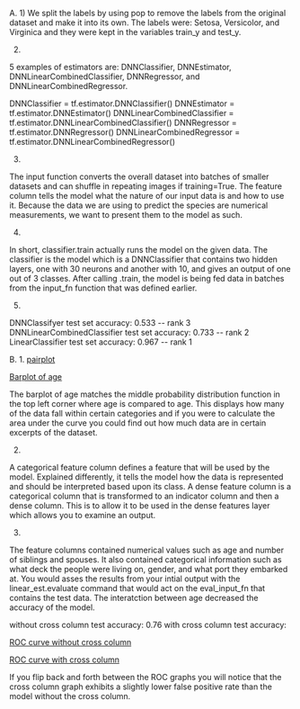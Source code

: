 A.
1)
We split the labels by using pop to remove the labels from the original dataset and make it into its own.
The labels were: Setosa, Versicolor, and Virginica and they were kept in the variables train_y and test_y.

2)
5 examples of estimators are: DNNClassifier, DNNEstimator, DNNLinearCombinedClassifier, DNNRegressor, and 
DNNLinearCombinedRegressor.

DNNClassifier = tf.estimator.DNNClassifier()
DNNEstimator = tf.estimator.DNNEstimator()
DNNLinearCombinedClassifier = tf.estimator.DNNLinearCombinedClassifier()
DNNRegressor = tf.estimator.DNNRegressor()
DNNLinearCombinedRegressor = tf.estimator.DNNLinearCombinedRegressor()

3. 
The input function converts the overall dataset into batches of smaller datasets and can shuffle in repeating
images if training=True.
The feature column tells the model what the nature of our input data is and how to use it. Because the data
we are using to predict the species are numerical measurements, we want to present them to the model as such.

4.
In short, classifier.train actually runs the model on the given data. The classifier is the model which 
is a DNNClassifier that contains two hidden layers, one with 30 neurons and another with 10, and gives an
output of one out of 3 classes. After calling .train, the model is being fed data in batches from the 
input_fn function that was defined earlier.

5.
DNNClassifyer test set accuracy: 0.533 -- rank 3
DNNLinearCombinedClassifier test set accuracy: 0.733 -- rank 2
LinearClassifier test set accuracy: 0.967 -- rank 1

B.
1.
[pairplot](https://user-images.githubusercontent.com/67921793/88133733-c3ed1a80-cbb0-11ea-8578-b439c5fa2ee3.png)

[Barplot of age](https://user-images.githubusercontent.com/67921793/88133747-ce0f1900-cbb0-11ea-9ac6-0019ef59e479.png)

The barplot of age matches the middle probability distribution function in the top left corner where age is compared to age. This displays how many of the data fall within certain categories and if you were to calculate the area under the curve you could find out how much data are in certain excerpts of the dataset.

2.
A categorical feature column defines a feature that will be used by the model. Explained differently, it
tells the model how the data is represented and should be interpreted based upon its class. A dense feature column is a categorical column that is transformed to an indicator column and then a dense column. This is to allow it to be used in the dense features layer which allows you to examine an output.


3.
The feature columns contained numerical values such as age and number of siblings and spouses. It also contained categorical information such as what deck the people were living on, gender, and what port they embarked at. You would asses the results from your intial output with the linear_est.evaluate command that would act on the eval_input_fn that contains the test data. The interatction between age decreased the accuracy of the model.

without cross column test accuracy: 0.76
with cross column test accuracy: 

[ROC curve without cross column](https://user-images.githubusercontent.com/67921793/88132612-02cda100-cbae-11ea-99c9-d22e65528635.png)

[ROC curve with cross column](https://user-images.githubusercontent.com/67921793/88132617-06612800-cbae-11ea-8f7b-ed58453d0e71.png)

If you flip back and forth between the ROC graphs you will notice that the cross column graph exhibits a slightly lower false positive rate than the model without the cross column.

